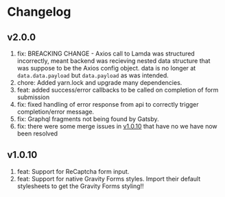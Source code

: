 # Changelog

## v2.0.0

1. fix: BREACKING CHANGE - Axios call to Lamda was structured incorrectly, meant backend was recieving nested data structure that was suppose to be the Axios config object. data is no longer at `data.data.payload` but `data.payload` as was intended.
2. chore: Added yarn.lock and upgrade many dependencies.
3. feat: added success/error callbacks to be called on completion of form submission
4. fix: fixed handling of error response from api to correctly trigger completion/error message.
5. fix: Graphql fragments not being found by Gatsby.
6. fix: there were some merge issues in [v1.0.10](#v1.0.10) that have no we have now been resolved

## v1.0.10

1. feat: Support for ReCaptcha form input.
2. feat: Support for native Gravity Forms styles. Import their default stylesheets to get the Gravity Forms styling!!
